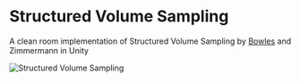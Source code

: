 # Structured Volume Sampling
A clean room implementation of Structured Volume Sampling by [Bowles](http://www.huwbowles.com/) and Zimmermann in Unity

![Structured Volume Sampling](http://i.imgur.com/kDZvORx.png)

